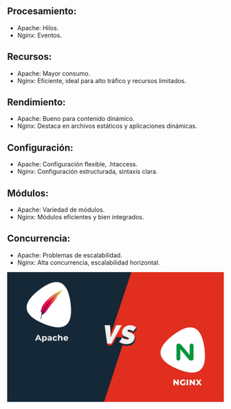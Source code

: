 ## Procesamiento:

- Apache: Hilos.
- Nginx: Eventos.

## Recursos:

- Apache: Mayor consumo.
- Nginx: Eficiente, ideal para alto tráfico y recursos limitados.

## Rendimiento:

- Apache: Bueno para contenido dinámico.
- Nginx: Destaca en archivos estáticos y aplicaciones dinámicas.

## Configuración:

- Apache: Configuración flexible, .htaccess.
- Nginx: Configuración estructurada, sintaxis clara.
## Módulos:

- Apache: Variedad de módulos.
- Nginx: Módulos eficientes y bien integrados.
## Concurrencia:

- Apache: Problemas de escalabilidad.
- Nginx: Alta concurrencia, escalabilidad horizontal.

![img3](/img/nginx2.jpg)
